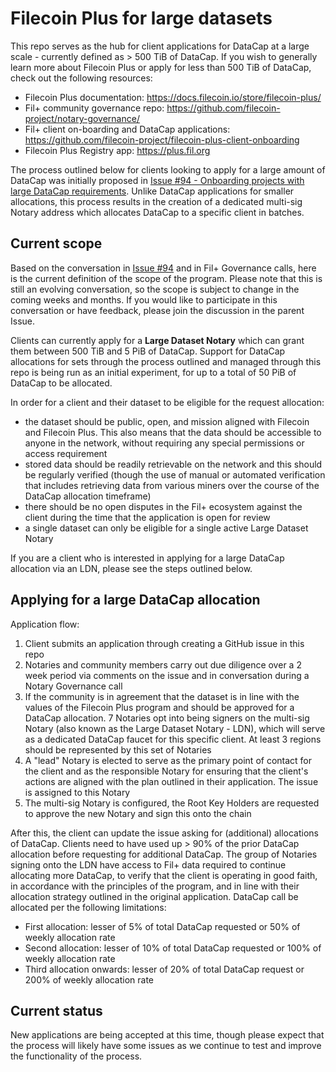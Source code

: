 # Filecoin Plus for large datasets

This repo serves as the hub for client applications for DataCap at a large scale - currently defined as > 500 TiB of DataCap. If you wish to generally learn more about Filecoin Plus or apply for less than 500 TiB of DataCap, check out the following resources: 

- Filecoin Plus documentation: https://docs.filecoin.io/store/filecoin-plus/
- Fil+ community governance repo: https://github.com/filecoin-project/notary-governance/
- Fil+ client on-boarding and DataCap applications: https://github.com/filecoin-project/filecoin-plus-client-onboarding
- Filecoin Plus Registry app: https://plus.fil.org

The process outlined below for clients looking to apply for a large amount of DataCap was initially proposed in [Issue #94 - Onboarding projects with large DataCap requirements](https://github.com/filecoin-project/notary-governance/issues/94). Unlike DataCap applications for smaller allocations, this process results in the creation of a dedicated multi-sig Notary address which allocates DataCap to a specific client in batches. 

## Current scope

Based on the conversation in [Issue #94](https://github.com/filecoin-project/notary-governance/issues/94) and in Fil+ Governance calls, here is the current definition of the scope of the program. Please note that this is still an evolving conversation, so the scope is subject to change in the coming weeks and months. If you would like to participate in this conversation or have feedback, please join the discussion in the parent Issue. 

Clients can currently apply for a **Large Dataset Notary** which can grant them between 500 TiB and 5 PiB of DataCap. Support for DataCap allocations for 
sets through the process outlined and managed through this repo is being run as an initial experiment, for up to a total of 50 PiB of DataCap to be allocated. 

In order for a client and their dataset to be eligible for the request allocation: 

- the dataset should be public, open, and mission aligned with Filecoin and Filecoin Plus. This also means that the data should be accessible to anyone in the network, without requiring any special permissions or access requirement
- stored data should be readily retrievable on the network and this should be regularly verified (though the use of manual or automated verification that includes retrieving data from various miners over the course of the DataCap allocation timeframe)
- there should be no open disputes in the Fil+ ecosystem against the client during the time that the application is open for review
- a single dataset can only be eligible for a single active Large Dataset Notary 

If you are a client who is interested in applying for a large DataCap allocation via an LDN, please see the steps outlined below.

## Applying for a large DataCap allocation

Application flow: 

1. Client submits an application through creating a GitHub issue in this repo
1. Notaries and community members carry out due diligence over a 2 week period via comments on the issue and in conversation during a Notary Governance call
1. If the community is in agreement that the dataset is in line with the values of the Filecoin Plus program and should be approved for a DataCap allocation. 7 Notaries opt into being signers on the multi-sig Notary (also known as the Large Dataset Notary - LDN), which will serve as a dedicated DataCap faucet for this specific client. At least 3 regions should be represented by this set of Notaries
1. A "lead" Notary is elected to serve as the primary point of contact for the client and as the responsible Notary for ensuring that the client's actions are aligned with the plan outlined in their application. The issue is assigned to this Notary
1. The multi-sig Notary is configured, the Root Key Holders are requested to approve the new Notary and sign this onto the chain 

After this, the client can update the issue asking for (additional) allocations of DataCap. Clients need to have used up > 90% of the prior DataCap allocation before requesting for additional DataCap. The group of Notaries signing onto the LDN have access to Fil+ data required to continue allocating more DataCap, to verify that the client is operating in good faith, in accordance with the principles of the program, and in line with their allocation strategy outlined in the original application. DataCap call be allocated per the following limitations:

- First allocation: lesser of 5% of total DataCap requested or 50% of weekly allocation rate
- Second allocation: lesser of 10% of total DataCap requested or 100% of weekly allocation rate
- Third allocation onwards: lesser of 20% of total DataCap request or 200% of weekly allocation rate


## Current status

New applications are being accepted at this time, though please expect that the process will likely have some issues as we continue to test and improve the functionality of the process.
